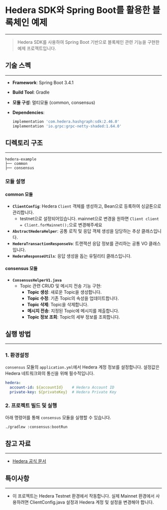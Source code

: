 # Hedera SDK와 Spring Boot를 활용한 블록체인 예제

---

>  Hedera SDK를 사용하여 Spring Boot 기반으로 블록체인 관련 기능을 구현한 예제 프로젝트입니다. 

## 기술 스펙

---

- **Framework**: Spring Boot 3.4.1

- **Build Tool**: Gradle

- **모듈 구성**: 멀티모듈 (common, consensus)

- **Dependencies**:

  ```gradle
  implementation 'com.hedera.hashgraph:sdk:2.46.0'
  implementation 'io.grpc:grpc-netty-shaded:1.64.0'
  ```



## 디렉토리 구조

---

```
hedera-example
├── common
├── consensus

```

### 모듈 설명

#### **common** 모듈

- **`ClientConfig`**: Hedera `Client` 객체를 생성하고, Bean으로 등록하여 싱글톤으로 관리합니다.
  - testnet으로 설정되어있습니다. mainnet으로 변경을 원하면 `Client client = Client.forMainnet();`으로 변경해주세요
- **`AbstractHederaHelper`**: 공통 로직 및 응답 객체 생성을 담당하는 추상 클래스입니다.
- **`HederaTransactionResponseVo`**: 트랜잭션 응답 정보를 관리하는 공통 VO 클래스입니다.
- **`HederaResponseUtils`**: 응답 생성을 돕는 유틸리티 클래스입니다.

#### **consensus** 모듈

- **`ConsensusHelperV1.java`**
  - Topic 관련 CRUD 및 메시지 전송 기능 구현:
    - **Topic 생성**: 새로운 Topic을 생성합니다.
    - **Topic 수정**: 기존 Topic의 속성을 업데이트합니다.
    - **Topic 삭제**: Topic을 삭제합니다.
    - **메시지 전송**: 지정된 Topic에 메시지를 제출합니다.
    - **Topic 정보 조회**: Topic의 세부 정보를 조회합니다.

## 실행 방법

---

### 1. 환경설정

`consensus` 모듈의 `application.yml`에서 Hedera 계정 정보를 설정합니다. 설정값은 Hedera 네트워크와의 통신을 위해 필수적입니다.

```yaml
hedera:
  account-id: ${accountId}    # Hedera Account ID
  private-key: ${privateKey}  # Hedera Private Key
```

### 2. 프로젝트 빌드 및 실행

아래 명령어를 통해 `consensus` 모듈을 실행할 수 있습니다.

```bash
./gradlew :consensus:bootRun
```



## 참고 자료

---

- [Hedera 공식 문서](https://docs.hedera.com/hedera/sdks-and-apis/sdks)



## 특이사항

---

- 이 프로젝트는 Hedera Testnet 환경에서 작동합니다. 실제 Mainnet 환경에서 사용하려면 ClientConfig.java 설정과 Hedera 계정 및 설정을 변경해야 합니다.
